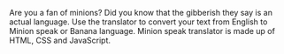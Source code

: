 Are you a fan of minions? Did you know that the gibberish they say is an actual language. 
Use the translator to convert your text from English to Minion speak or Banana language.
Minion speak translator is made up of HTML, CSS and JavaScript.
